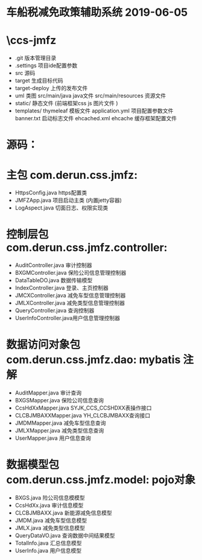 # 车船税减免政策辅助系统 2019-06-05
# \ccs-jmfz
 * .git 版本管理目录
 * .settings 项目ide配置参数
 * src  源码
 * target 生成目标代码
 * target-deploy  上传的发布文件
 * uml 类图 
src/main/java        java文件
src/main/resources   资源文件   
 *    static/           静态文件 (前端框架css js 图片文件 )
 *    templates/        thymeleaf 模板文件
application.yml 项目配置参数文件
banner.txt   启动标志文件
ehcached.xml  ehcache 缓存框架配置文件   

# 源码：
# 主包  com.derun.css.jmfz:
 *    HttpsConfig.java       https配置类
 *    JMFZApp.java           项目启动主类 (内置jetty容器)
 *    LogAspect.java         切面日志、权限实现类 
# 控制层包  com.derun.css.jmfz.controller:
 *    AuditController.java   审计控制器
 *    BXGMController.java    保险公司信息管理控制器
 *    DataTableDO.java       数据传输模型    
 *    IndexController.java   登录、主页控制器
 *    JMCXController.java    减免车型信息管理控制器
 *    JMLXController.java    减免类型信息管理控制器
 *    QueryController.java   查询控制器
 *    UserInfoController.java用户信息管理控制器
# 数据访问对象包  com.derun.css.jmfz.dao: mybatis 注解
 *    AuditMapper.java   审计查询
 *    BXGSMapper.java    保险公司信息查询
 *    CcsHdXxMapper.java SYJK_CCS_CCSHDXX表操作接口    
 *    CLCBJMBAXXMapper.java YH_CLCBJMBAXX查询接口  
 *    JMDMMapper.java    减免车型信息查询
 *    JMLXMapper.java    减免类型信息查询
 *    UserMapper.java    用户信息查询
# 数据模型包  com.derun.css.jmfz.model: pojo对象
 *    BXGS.java   险公司信息模模型
 *    CcsHdXx.java    审计信息模型
 *    CLCBJMBAXX.java 新能源减免信息模型
 *    JMDM.java    减免车型信息模型
 *    JMLX.java    减免类型信息模型
 *    QueryDataVO.java    查询数据中间结果模型
 *    TotalInfo.java      汇总信息模型
 *    UserInfo.java       用户信息模型
    
   
   